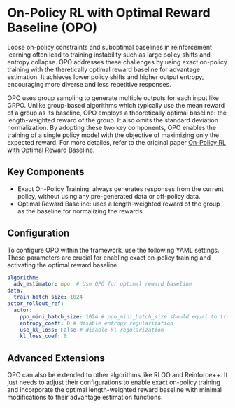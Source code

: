 # On-Policy RL with Optimal Reward Baseline (OPO)

Loose on-policy constraints and suboptimal baselines in reinforcement learning often lead to training instability such as large policy shifts and entropy collapse. OPO addresses these challenges by using exact on-policy training with the theretically optimal reward baseline for advantage estimation. It achieves lower policy shifts and higher output entropy, encouraging more diverse and less repetitive responses.

OPO uses group sampling to generate multiple outputs for each input like GRPO. Unlike group-based algorithms which typically use the mean reward of a group as its baseline, OPO employs a theoretically optimal baseline: the length-weighted reward of the group. It also  omits the standard deviation normalization. By adopting these two key components, OPO enables the training of a single policy model with the objective of maximizing only the expected reward. For more detailes, refer to the original paper [On-Policy RL with Optimal Reward Baseline](https://arxiv.org/pdf/2505.23585).

## Key Components

- Exact On-Policy Training: always generates responses from the current policy, without using any pre-generated data or off-policy data.
- Optimal Reward Baseline: uses a length-weighted reward of the group as the baseline for normalizing the rewards.

## Configuration

To configure OPO within the framework, use the following YAML settings. These parameters are crucial for enabling exact on-policy training and activating the optimal reward baseline.

```yaml
algorithm:
  adv_estimator: opo  # Use OPO for optimal reward baseline 
data:
  train_batch_size: 1024
actor_rollout_ref:
  actor:
    ppo_mini_batch_size: 1024 # ppo_mini_batch_size should equal to train_batch_size to enable exact on-policy training
    entropy_coeff: 0 # disable entropy regularization
    use_kl_loss: False # disable kl regularization
    kl_loss_coef: 0 
```

## Advanced Extensions

OPO can also be extended to other algorithms like RLOO and Reinforce++. It just needs to adjust their configurations to enable exact on-policy training and incorporate the optimal length-weighted reward baseline with minimal modifications to their advantage estimation functions.
